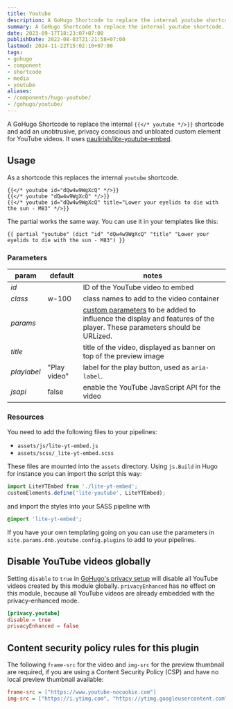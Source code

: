 ```yaml
---
title: Youtube
description: A GoHugo Shortcode to replace the internal youtube shortcode. Adding an unobtrusive, privacy-conscious and unbloated custom component for YouTube videos.
summary: A GoHugo Shortcode to replace the internal youtube shortcode. Adding an unobtrusive, privacy-conscious and unbloated custom component for YouTube videos.
date: 2023-09-17T18:23:07+07:00
publishDate: 2022-08-03T21:21:58+07:00
lastmod: 2024-11-22T15:02:10+07:00
tags:
- gohugo
- component
- shortcode
- media
- youtube
aliases:
- /components/hugo-youtube/
- /gohugo/youtube/
---
```


A GoHugo Shortcode to replace the internal `{{</* youtube */>}}` shortcode and add an unobtrusive, privacy conscious and unbloated custom element for YouTube videos. It uses [paulirish/lite-youtube-embed](https://github.com/paulirish/lite-youtube-embed).

## Usage

As a shortcode this replaces the internal `youtube` shortcode.

```go-html-template
{{</* youtube id="dQw4w9WgXcQ" */>}}
{{</* youtube "dQw4w9WgXcQ" */>}}
{{</* youtube id="dQw4w9WgXcQ" title="Lower your eyelids to die with the sun - M83" */>}}
```

The partial works the same way. You can use it in your templates like this:

```go-html-template
{{ partial "youtube" (dict "id" "dQw4w9WgXcQ" "title" "Lower your eyelids to die with the sun - M83") }}
```

### Parameters

| param | default | notes |
| --- | --- | --- |
| *id* | | ID of the YouTube video to embed |
| *class* | w-100 | class names to add to the video container |
| *params* | | [custom parameters][1] to be added to influence the display and features of the player. These parameters should be URLized. |
| *title* | | title of the video, displayed as banner on top of the preview image |
| *playlabel* | "Play video" | label for the play button, used as `aria-label`. |
| *jsapi* | false | enable the YouTube JavaScript API for the video |

### Resources

You need to add the following files to your pipelines:

* `assets/js/lite-yt-embed.js`
* `assets/scss/_lite-yt-embed.scss`

These files are mounted into the `assets` directory. Using `js.Build` in Hugo for instance you can import the script this way:

```js
import LiteYTEmbed from './lite-yt-embed';
customElements.define('lite-youtube', LiteYTEmbed);
```

and import the styles into your SASS pipeline with

```sass
@import 'lite-yt-embed';
```

If you have your own templating going on you can use the parameters in `site.params.­dnb.­youtube.­config.­plugins` to add to your pipelines.

## Disable YouTube videos globally

Setting `disable` to `true` in [GoHugo's privacy setup](https://gohugo.io/about/privacy/#all-privacy-settings) will disable all YouTube videos created by this module globally. `privacyEnhanced` has no effect on this module, because all YouTube videos are already embedded with the privacy-enhanced mode.

```toml
[privacy.youtube]
disable = true
privacyEnhanced = false
```

## Content security policy rules for this plugin

The following `frame-src` for the video and `img-src` for the preview thumbnail are required, if you are using a Content Security Policy (CSP) and have no local preview thumbnail available:

```ini
frame-src = ["https://www.youtube-nocookie.com"]
img-src = ["https://i.ytimg.com", "https://ytimg.googleusercontent.com"]
```

[1]: https://developers.google.com/youtube/player_parameters#Parameters
